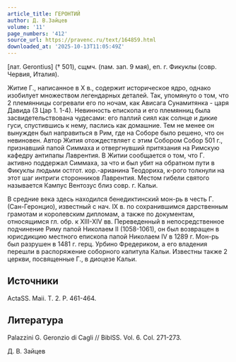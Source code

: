 ```yaml
---
article_title: ГЕРОНТИЙ
author: Д. В.Зайцев
volume: '11'
page_numbers: '412'
source_url: https://pravenc.ru/text/164859.html
downloaded_at: '2025-10-13T11:05:49Z'
---
```


[лат. Gerontius] († 501), cщмч. (пам. зап. 9 мая), еп. г. Фикуклы (совр. Червия, Италия).

Житие Г., написанное в X в., содержит историческое ядро, однако изобилует множеством легендарных деталей. Так, упомянуто о том, что 2 племянницы согревали его по ночам, как Ависага Сунамитянка - царя Давида (3 Цар 1. 1-4). Невинность епископа и его племянниц была засвидетельствована чудесами: его паллий сиял как солнце и дикие гуси, спустившись к нему, паслись как домашние. Тем не менее он вынужден был направиться в Рим, где на Соборе было решено, что он невиновен. Автор Жития отождествляет с этим Собором Собор 501 г., признавший папой Симмаха и отвергнувший притязания на Римскую кафедру антипапы Лаврентия. В Житии сообщается о том, что Г. активно поддержал Симмаха, за что и был убит на обратном пути в Фикуклы людьми остгот. кор.-арианина Теодориха, к-рого толкнули на этот шаг интриги сторонников Лаврентия. Местом гибели святого называется Кампус Вентозус близ совр. г. Кальи.

В средние века здесь находился бенедиктинский мон-рь в честь Г. (Сан-Геронцио), известный с нач. IX в. по сохранившимся дарственным грамотам и королевским дипломам, а также по документам, относящимся гл. обр. к XIII-XIV вв. Переведенный в непосредственное подчинение Риму папой Николаем II (1058-1061), он был возвращен в юрисдикцию местного епископа папой Николаем IV в 1289 г. Мон-рь был разрушен в 1481 г. герц. Урбино Фредериком, а его владения перешли в распоряжение соборного капитула Кальи. Известны также 2 церкви, посвященные Г., в диоцезе Кальи.

## Источники

ActaSS. Maii. T. 2. P. 461-464.

## Литература

Palazzini G. Geronzio di Cagli // BiblSS. Vol. 6. Col. 271-273.

Д. В.  Зайцев
